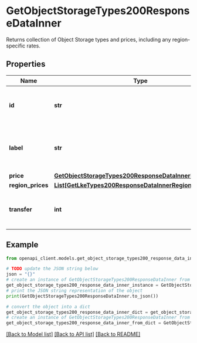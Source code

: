 # GetObjectStorageTypes200ResponseDataInner

Returns collection of Object Storage types and prices, including any region-specific rates.

## Properties

Name | Type | Description | Notes
------------ | ------------- | ------------- | -------------
**id** | **str** | The ID representing the Object Storage type. | [optional] [readonly] 
**label** | **str** | The Object Storage type label is for display purposes only. | [optional] [readonly] 
**price** | [**GetObjectStorageTypes200ResponseDataInnerPrice**](GetObjectStorageTypes200ResponseDataInnerPrice.md) |  | [optional] 
**region_prices** | [**List[GetLkeTypes200ResponseDataInnerRegionPricesInner]**](GetLkeTypes200ResponseDataInnerRegionPricesInner.md) |  | [optional] 
**transfer** | **int** | The monthly outbound transfer amount, in MB. | [optional] [readonly] 

## Example

```python
from openapi_client.models.get_object_storage_types200_response_data_inner import GetObjectStorageTypes200ResponseDataInner

# TODO update the JSON string below
json = "{}"
# create an instance of GetObjectStorageTypes200ResponseDataInner from a JSON string
get_object_storage_types200_response_data_inner_instance = GetObjectStorageTypes200ResponseDataInner.from_json(json)
# print the JSON string representation of the object
print(GetObjectStorageTypes200ResponseDataInner.to_json())

# convert the object into a dict
get_object_storage_types200_response_data_inner_dict = get_object_storage_types200_response_data_inner_instance.to_dict()
# create an instance of GetObjectStorageTypes200ResponseDataInner from a dict
get_object_storage_types200_response_data_inner_from_dict = GetObjectStorageTypes200ResponseDataInner.from_dict(get_object_storage_types200_response_data_inner_dict)
```
[[Back to Model list]](../README.md#documentation-for-models) [[Back to API list]](../README.md#documentation-for-api-endpoints) [[Back to README]](../README.md)


